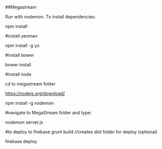 ##Megastream

Run with nodemon. To install dependencies: 

npm install

#install yeoman

npm install -g yo

#install bower

bower install

#install node

cd to megastream folder

https://nodejs.org/download/

npm install -g nodemon

#navigate to MegaStream folder and type:

nodemon server.js

#to deploy to firebase
grunt build              //creates dist folder for deploy (optional)

firebase deploy
